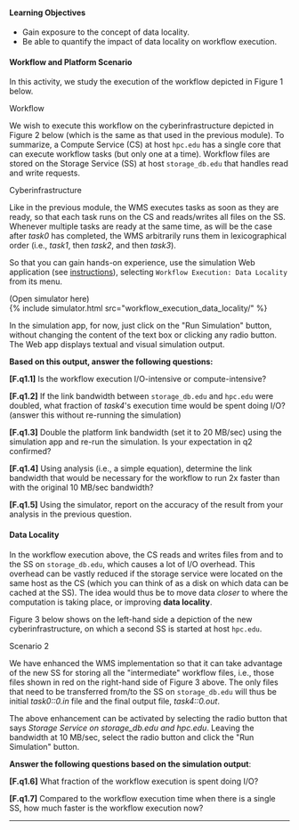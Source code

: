 
#### Learning Objectives

  - Gain exposure to the concept of data locality.
  - Be able to quantify the impact of data locality on workflow execution.


#### Workflow and Platform Scenario

In this activity, we study the execution of the workflow depicted in Figure 1 below. 

<object class="figure" type="image/svg+xml" data="{{ site.baseurl }}/public/img/workflow_execution_data_locality/workflow.svg">Workflow</object>

We wish to execute this workflow on the cyberinfrastructure depicted in
Figure 2 below (which is the same as that used in the previous module). To
summarize, a Compute Service (CS) at host `hpc.edu` has a single core that
can execute workflow tasks (but only one at a time). Workflow files are
stored on the Storage Service (SS) at host `storage_db.edu` that handles
read and write requests.

<object class="figure" type="image/svg+xml" data="{{ site.baseurl }}/public/img/workflow_execution_data_locality/cyber_infrastructure.svg">Cyberinfrastructure</object>

Like in the previous module, the WMS executes tasks as soon as they are
ready, so that each task runs on the CS and reads/writes all files on the
SS. Whenever multiple tasks are ready at the same time, 
as will be the case after *task0* has completed, 
the WMS arbitrarily runs them in lexicographical order (i.e., 
*task1*, then *task2*, and then *task3*). 

So that you can gain hands-on experience, use 
the simulation Web application
(see <a href="{{site.baseurl}}/pedagogic_modules/simulation_instructions/index/" target="_blank">instructions</a>),
selecting `Workflow Execution: Data Locality` from its menu. 

<div class="ui accordion fluid app-ins">
  <div class="title">
    <i class="dropdown icon"></i>
    (Open simulator here)
  </div>
  <div markdown="0" class="ui segment content">
    {% include simulator.html src="workflow_execution_data_locality/" %}
  </div>
</div>


In the simulation app, for now, just click on the "Run
Simulation" button, without changing the content of the text box or clicking
any radio button. The Web app displays textual and
visual simulation output.  

**Based on this output, answer the following questions:**

  **[F.q1.1]** Is the workflow execution I/O-intensive or compute-intensive?
  
  **[F.q1.2]** If the link bandwidth between `storage_db.edu` and `hpc.edu` were
         doubled, what fraction of *task4*'s execution time would be spent doing I/O? (answer this without re-running the simulation)
  
  **[F.q1.3]** Double the platform link bandwidth (set it to 20 MB/sec) using the simulation app and re-run the simulation. Is your expectation in q2 confirmed?
  
  **[F.q1.4]** Using analysis (i.e., a simple equation), determine the link bandwidth that would be necessary for the workflow to run 2x faster than with the original 10 MB/sec bandwidth? 
  
  **[F.q1.5]** Using the simulator, report on the accuracy of the result from your analysis in the previous question.


#### Data Locality

In the workflow execution above, the CS reads and writes files from and to
the SS on `storage_db.edu`, which causes a lot of I/O overhead. This
overhead can be vastly reduced if the storage service were located on the
same host as the CS (which you can think of as a disk on which data can be
cached at the SS). The idea would thus be to move data *closer* to where the
computation is taking place, or improving **data locality**.

Figure 3 below shows on the left-hand side a depiction of the new
cyberinfrastructure, on which a second SS is started at host `hpc.edu`.

<object class="figure" type="image/svg+xml" data="{{ site.baseurl }}/public/img/workflow_execution_data_locality/scenario_2.svg">Scenario 2</object>

We have enhanced the WMS implementation so that it  can take advantage of
the new SS for storing all the "intermediate" workflow files, i.e., those
files shown in red on the right-hand side of Figure 3 above. The only files
that need to be transferred from/to the SS on `storage_db.edu` will thus be
initial *task0::0.in* file and the final output file, *task4::0.out*.

The above enhancement can be activated by selecting the radio button that
says *Storage Service on storage_db.edu and hpc.edu*. Leaving the bandwidth
at 10 MB/sec, select the radio button and click the "Run Simulation"
button.

**Answer the following questions based on the simulation output**:

  **[F.q1.6]** What fraction of the workflow execution is spent doing I/O?

  **[F.q1.7]** Compared to the workflow execution time when there is a single SS, how much faster is the workflow execution now?

 

---
